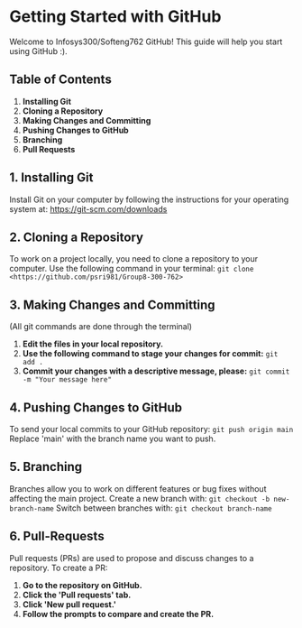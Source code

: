 # Getting Started with GitHub

Welcome to Infosys300/Softeng762 GitHub! This guide will help you start using GitHub :).

## Table of Contents
1. **Installing Git**
2. **Cloning a Repository**
3. **Making Changes and Committing**
4. **Pushing Changes to GitHub**
5. **Branching**
6. **Pull Requests**

## 1. Installing Git
Install Git on your computer by following the instructions for your operating system at:
https://git-scm.com/downloads

## 2. Cloning a Repository
To work on a project locally, you need to clone a repository to your computer.
Use the following command in your terminal:
```git clone <https://github.com/psri981/Group8-300-762>```

## 3. Making Changes and Committing
(All git commands are done through the terminal)
1. **Edit the files in your local repository.**
2. **Use the following command to stage your changes for commit:**
```git add .```
3. **Commit your changes with a descriptive message, please:**
```git commit -m "Your message here"```

## 4. Pushing Changes to GitHub
To send your local commits to your GitHub repository:
```git push origin main```
Replace 'main' with the branch name you want to push.

## 5. Branching
Branches allow you to work on different features or bug fixes without affecting the main project.
Create a new branch with:
```git checkout -b new-branch-name```
Switch between branches with:
```git checkout branch-name```

## 6. Pull-Requests
Pull requests (PRs) are used to propose and discuss changes to a repository.
To create a PR:
1. **Go to the repository on GitHub.**
2. **Click the 'Pull requests' tab.**
3. **Click 'New pull request.'**
4. **Follow the prompts to compare and create the PR.**



